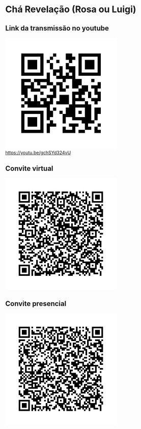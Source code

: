 # Chá Revelação (Rosa ou Luigi)

## Link da transmissão no youtube

![qr code para o link do youtube](assets/youtube-live.png)
https://youtu.be/gchSYd324vU

## Convite virtual

![qr code para o convite virtual](assets/virtual.png)

## Convite presencial

![qr code para o convite presencial](assets/local.png)
